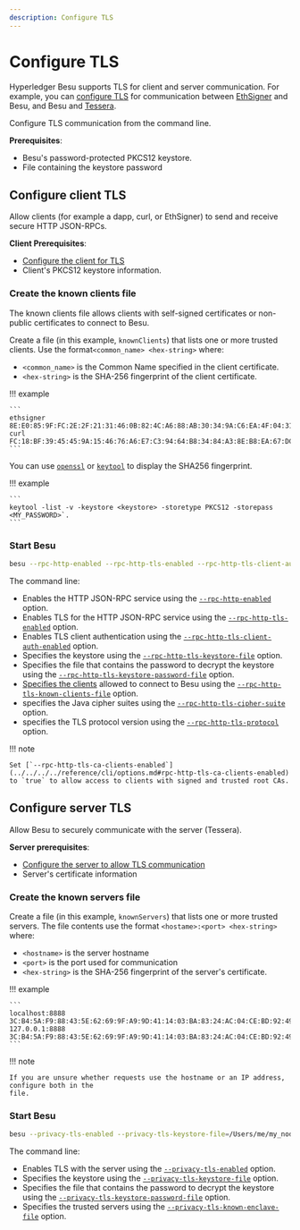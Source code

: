 ```yaml
---
description: Configure TLS
---
```


# Configure TLS

Hyperledger Besu supports TLS for client and server communication. For example, you can
[configure TLS](../../../../concepts/TLS.md) for communication between
[EthSigner](https://docs.ethsigner.consensys.net/en/latest/Concepts/TLS/) and Besu, and Besu and
[Tessera](https://docs.tessera.consensys.net/HowTo/Configure/TLS/).

Configure TLS communication from the command line.

**Prerequisites**:

* Besu's password-protected PKCS12 keystore.
* File containing the keystore password

## Configure client TLS

Allow clients (for example a dapp, curl, or EthSigner) to send and receive secure HTTP JSON-RPCs.

**Client Prerequisites**:

* [Configure the client for TLS]
* Client's PKCS12 keystore information.

### Create the known clients file

The known clients file allows clients with self-signed certificates or non-public certificates to
connect to Besu.

Create a file (in this example, `knownClients`) that lists one or more trusted clients. Use the
format`<common_name> <hex-string>` where:

* `<common_name>` is the Common Name specified in the client certificate.
* `<hex-string>` is the SHA-256 fingerprint of the client certificate.

!!! example

    ```
    ethsigner 8E:E0:85:9F:FC:2E:2F:21:31:46:0B:82:4C:A6:88:AB:30:34:9A:C6:EA:4F:04:31:ED:0F:69:A7:B5:C2:2F:A7
    curl FC:18:BF:39:45:45:9A:15:46:76:A6:E7:C3:94:64:B8:34:84:A3:8E:B8:EA:67:DC:61:C0:29:E6:38:B8:B7:99
    ```

You can use [`openssl`](https://www.openssl.org/) or
[`keytool`](https://docs.oracle.com/javase/6/docs/technotes/tools/solaris/keytool.html) to display
the SHA256 fingerprint.

!!! example

    ```
    keytool -list -v -keystore <keystore> -storetype PKCS12 -storepass <MY_PASSWORD>`.
    ```

### Start Besu

```bash
besu --rpc-http-enabled --rpc-http-tls-enabled --rpc-http-tls-client-auth-enabled --rpc-http-tls-keystore-file=/Users/me/my_node/keystore.pfx --rpc-http-tls-keystore-password-file=/Users/me/my_node/keystorePassword --rpc-http-tls-known-clients-file=/Users/me/my_node/knownClients --rpc-http-tls-cipher-suite=TLS_AES_256_GCM_SHA384 --rpc-http-tls-protocol=TLSv1.3,TLSv1.2
```

The command line:

* Enables the HTTP JSON-RPC service using the
  [`--rpc-http-enabled`](../../../../reference/cli/options.md#rpc-http-enabled) option.
* Enables TLS for the HTTP JSON-RPC service using the
  [`--rpc-http-tls-enabled`](../../../../reference/cli/options.md#rpc-http-tls-enabled) option.
* Enables TLS client authentication using the
  [`--rpc-http-tls-client-auth-enabled`](../../../../reference/cli/options.md#rpc-http-tls-client-auth-enabled) option.
* Specifies the keystore using the
  [`--rpc-http-tls-keystore-file`](../../../../reference/cli/options.md#rpc-http-tls-keystore-file)
  option.
* Specifies the file that contains the password to decrypt the keystore using the
  [`--rpc-http-tls-keystore-password-file`](../../../../reference/cli/options.md#rpc-http-tls-keystore-password-file) option.
* [Specifies the clients](#create-the-known-clients-file) allowed to connect to Besu using the
  [`--rpc-http-tls-known-clients-file`](../../../../reference/cli/options.md#rpc-http-tls-known-clients-file) option.
* specifies the Java cipher suites using the
  [`--rpc-http-tls-cipher-suite`](../../../../reference/cli/options.md#rpc-http-tls-cipher-suite) option.
* specifies the TLS protocol version using the
  [`--rpc-http-tls-protocol`](../../../../reference/cli/options.md#rpc-http-tls-protocol) option.

!!! note

    Set [`--rpc-http-tls-ca-clients-enabled`](../../../../reference/cli/options.md#rpc-http-tls-ca-clients-enabled)
    to `true` to allow access to clients with signed and trusted root CAs.

## Configure server TLS

Allow Besu to securely communicate with the server (Tessera).

**Server prerequisites**:

* [Configure the server to allow TLS communication]
* Server's certificate information

### Create the known servers file

Create a file (in this example, `knownServers`) that lists one or more trusted servers. The file
contents use the format `<hostame>:<port> <hex-string>` where:

* `<hostname>` is the server hostname
* `<port>` is the port used for communication
* `<hex-string>` is the SHA-256 fingerprint of the server's certificate.

!!! example

    ```
    localhost:8888 3C:B4:5A:F9:88:43:5E:62:69:9F:A9:9D:41:14:03:BA:83:24:AC:04:CE:BD:92:49:1B:8D:B2:A4:86:39:4C:AC
    127.0.0.1:8888 3C:B4:5A:F9:88:43:5E:62:69:9F:A9:9D:41:14:03:BA:83:24:AC:04:CE:BD:92:49:1B:8D:B2:A4:86:39:4C:AC
    ```

!!! note

    If you are unsure whether requests use the hostname or an IP address, configure both in the
    file.

### Start Besu

```bash
besu --privacy-tls-enabled --privacy-tls-keystore-file=/Users/me/my_node/keystore.pfx --privacy-tls-keystore-password-file=/Users/me/my_node/keystorePassword --privacy-tls-known-enclave-file=/Users/me/my_node/knownServers
```

The command line:

* Enables TLS with the server using the
  [`--privacy-tls-enabled`](../../../../reference/cli/options.md#privacy-tls-enabled) option.
* Specifies the keystore using the
  [`--privacy-tls-keystore-file`](../../../../reference/cli/options.md#privacy-tls-keystore-file)
  option.
* Specifies the file that contains the password to decrypt the keystore using the
  [`--privacy-tls-keystore-password-file`](../../../../reference/cli/options.md#privacy-tls-keystore-password-file) option.
* Specifies the trusted servers using the
  [`--privacy-tls-known-enclave-file`](../../../../reference/cli/options.md#privacy-tls-known-enclave-file) option.

<!-- Links -->
[Configure the client for TLS]: https://docs.ethsigner.consensys.net/en/latest/HowTo/Configure-TLS/#server-tls-connection
[Configure the server to allow TLS communication]: https://docs.tessera.consensys.net/HowTo/Configure/TLS/
